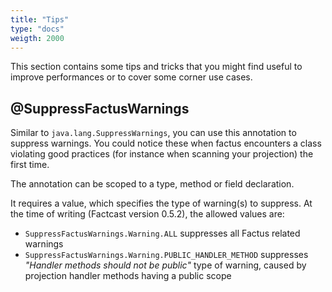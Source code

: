 ```yaml
---
title: "Tips"
type: "docs"
weigth: 2000
---
```


This section contains some tips and tricks that you might find useful to improve performances or to cover some corner use cases.

## @SuppressFactusWarnings

Similar to `java.lang.SuppressWarnings`, you can use this annotation to suppress warnings. You could notice these when factus encounters a class violating good practices (for instance when scanning your projection) the first time.

The annotation can be scoped to a type, method or field declaration.

It requires a value, which specifies the type of warning(s) to suppress. At the time of writing (Factcast version 0.5.2), the allowed values are:

- `SuppressFactusWarnings.Warning.ALL` suppresses all Factus related warnings
- `SuppressFactusWarnings.Warning.PUBLIC_HANDLER_METHOD` suppresses _"Handler methods should not be public"_ type of warning, caused by projection handler
  methods having a public scope
